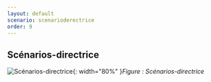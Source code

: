 ```yaml
---
layout: default
scenario: scenarioderectrice
order: 9
---
```

## Scénarios-directrice

![Scénarios-directrice](/analyse/scénarios-directrice/images/scenarios-directrice.png){: width="80%" }*Figure : Scénarios-directrice*